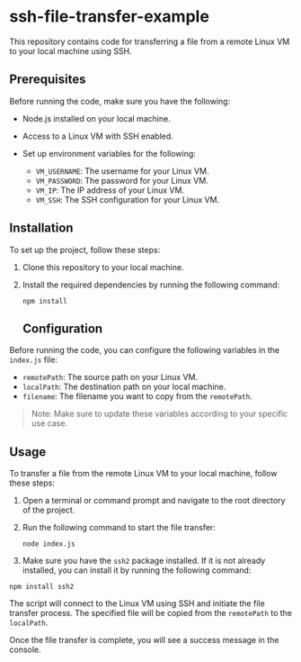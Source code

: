 # ssh-file-transfer-example

This repository contains code for transferring a file from a remote Linux VM to your local machine using SSH.

## Prerequisites

Before running the code, make sure you have the following:

- Node.js installed on your local machine.
- Access to a Linux VM with SSH enabled.
- Set up environment variables for the following:

  - `VM_USERNAME`: The username for your Linux VM.
  - `VM_PASSWORD`: The password for your Linux VM.
  - `VM_IP`: The IP address of your Linux VM.
  - `VM_SSH`: The SSH configuration for your Linux VM.

## Installation

To set up the project, follow these steps:

1. Clone this repository to your local machine.

2. Install the required dependencies by running the following command:

   ```shell
   npm install
   ```
   
   ## Configuration

Before running the code, you can configure the following variables in the `index.js` file:

- `remotePath`: The source path on your Linux VM.
- `localPath`: The destination path on your local machine.
- `filename`: The filename you want to copy from the `remotePath`.

> Note: Make sure to update these variables according to your specific use case.

## Usage

To transfer a file from the remote Linux VM to your local machine, follow these steps:

1. Open a terminal or command prompt and navigate to the root directory of the project.

2. Run the following command to start the file transfer:

   ```shell
   node index.js
   ```
3. Make sure you have the `ssh2` package installed. If it is not already installed, you can install it by running the following command:

  ```shell
  npm install ssh2
  ```

   The script will connect to the Linux VM using SSH and initiate the file transfer process. The specified file will be copied from the `remotePath` to the `localPath`.

Once the file transfer is complete, you will see a success message in the console.
